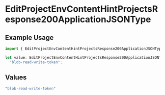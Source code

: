 # EditProjectEnvContentHintProjectsResponse200ApplicationJSONType

## Example Usage

```typescript
import { EditProjectEnvContentHintProjectsResponse200ApplicationJSONType } from "@vercel/sdk/models/editprojectenvop.js";

let value: EditProjectEnvContentHintProjectsResponse200ApplicationJSONType =
  "blob-read-write-token";
```

## Values

```typescript
"blob-read-write-token"
```
